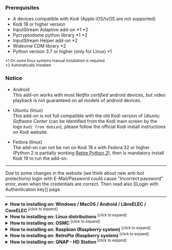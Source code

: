 ### Prerequisites
* A devices compatible with Kodi (Apple iOS/tvOS are not supported)
* Kodi 18 or higher version
* InputStream Adaptive add-on *1 *2
* Pycryptodome python library *1 *2
* InputStream Helper add-on *2
* Widevine CDM library *2
* Python version 3.7 or higher (only for Linux) *1

<sup>
*1 On some linux systems manual installation is required<br/>
*2 Automatically installed
</sup>

### Notice

- Android<br/>
This add-on works with most _Netflix certified_ android devices, but video playback is not guaranteed on all models of android devices.

- Ubuntu (linux)<br/>
This add-on is not full compatible with the old Kodi version of _Ubuntu Software Center_ (can be identified from the Kodi main screen by the logo `Kodi from debian`), please follow the official Kodi install instructions on Kodi website.

- Fedora (linux)<br/>
The add-on can not be run on Kodi 18.x with Fedora 32 or higher (Python 2 is partially working [Retire Python 2](https://fedoraproject.org/wiki/Changes/RetirePython2)), then is mandatory install Kodi 19 to run the add-on.

---

Due to some changes in the website (we think about new anti-bot protections) login with E-Mail/Password could cause "Incorrect password" error, even when the credentials are correct. Then read also [[Login with Authentication key]] page.

---

<details>
<summary><b>How to installing on: Windows / MacOS / Android / LibreELEC / CoreELEC</b><sup> [click to expand]</sup></summary>
<p>

Download the Repository zip file `repository.castagnait-1.0.x.zip` from the [GitHub Readme](https://github.com/CastagnaIT/plugin.video.netflix#quick-download-links)

If you are using an external device: copy this file to an USB flash drive or memory card and connect it to the device

* Now open Kodi and in the Add-ons browser, choose _Install from zip file_
* Navigate in to the Home/downloads folder (or USB flash drive/memory card if you use an external device)<br/>
then install the repository file `repository.castagnait-1.0.x.zip`
* Return to the add-ons browser and choose _Install from repository_<br/>
then select CastagnaIT repository and install Netflix add-on

</p>
</details>



<details>
<summary><b>How to installing on: Linux distributions</b><sup> [click to expand]</sup></summary>
<p>

Download the Repository zip file `repository.castagnait-1.0.x.zip` from the [GitHub Readme](https://github.com/CastagnaIT/plugin.video.netflix#quick-download-links)

If you are using an external device: copy this file to an USB flash drive or memory card and connect it to the device

* Now open Kodi and in the Add-ons browser, choose _Install from zip file_
* Navigate in to the Home/downloads folder (or USB flash drive/memory card if you use an external device)<br/>
then install the repository file `repository.castagnait-1.0.x.zip`
* Return to the add-ons browser and choose _Install from repository_<br/>
then select CastagnaIT repository and install Netflix add-on

On some linux distributions additional libraries are needed (On Ubuntu and flavors are already installed)

In the terminal run these commands:

<pre>
FOR KODI 18 LEIA and 19 MATRIX:
sudo apt install build-essential python-pip
pip install --user pycryptodomex

NOTE FOR KODI 19:
If your linux distribution have installed Python 2 and 3 at same time, you will have to run these:
sudo apt install build-essential python-pip3
pip3 install --user pycryptodomex
</pre>

</p>
</details>



<details>
<summary><b>How to installing on: OSMC</b><sup> [click to expand]</sup></summary>
<p>

After installing OSMC and completing the configuration of the first boot, you must connect from the computer with a terminal software that support SSH connection type.

On MacOS you can use Terminal app, on Windows [Putty](https://www.chiark.greenend.org.uk/~sgtatham/putty/latest.html), on Linux use the “ssh” command.

You can find some detailed instruction on [OSMC WIKI](https://osmc.tv/wiki/general/accessing-the-command-line/)
To connect to OSMC, you need the IP address of device and user/password (default credentials on OSMC WIKI)

After establishing the connection with a terminal:

* In the terminal run these commands:
<pre>
FOR KODI 18 LEIA:
sudo apt-get update
sudo apt-get install build-essential python-pip python-crypto libnss3
sudo pip install pycryptodomex

FOR KODI 19 MATRIX:
sudo apt-get update
sudo apt-get install build-essential python3-pip python3-crypto libnss3
sudo pip3 install setuptools
sudo pip3 install pycryptodomex
</pre>
* In the terminal run these commands to download the Repository zip:
<pre>
FOR KODI 18 LEIA:
wget https://github.com/castagnait/repository.castagnait/raw/master/repository.castagnait-1.0.1.zip
FOR KODI 19 MATRIX:
wget https://github.com/castagnait/repository.castagnait/raw/matrix/repository.castagnait-1.0.0.zip
</pre>
* Now open Kodi and in the Add-ons browser, choose _Install from zip file_
* Navigate in to the Home folder<br/>
then install the repository file `repository.castagnait-1.0.x.zip`
* Return to the add-ons browser and choose _Install from repository_<br/>
then select CastagnaIT repository and install Netflix add-on

</p>
</details>



<details>
<summary><b>How to installing on: Raspbian (Raspberry system)</b><sup> [click to expand]</sup></summary>
<p>

Download the Repository zip file `repository.castagnait-1.0.x.zip` from the [GitHub Readme](https://github.com/CastagnaIT/plugin.video.netflix#quick-download-links)

* Open Raspberry Terminal app and run these commands:
<pre>
FOR KODI 18 LEIA:
sudo apt update
sudo apt install build-essential python-pip libnss3 kodi-inputstream-adaptive
sudo pip install pycryptodomex

FOR KODI 19 MATRIX:
sudo apt update
sudo apt install build-essential python3-pip libnss3 kodi-inputstream-adaptive
sudo pip3 install pycryptodomex
</pre>
* Now open Kodi and follow the menu: `Add-ons browser` > `My add-ons` > `VideoPlayer InputStream`<br/>
so click on `InpuStream Adaptive` and enable it.
* Return to the Add-ons browser, choose _Install from zip file_
* Navigate in to the Home/downloads folder<br/>
then install the repository file `repository.castagnait-1.0.x.zip`
* Return to the add-ons browser and choose _Install from repository_<br/>
then select CastagnaIT repository and install Netflix add-on

</p>
</details>



<details>
<summary><b>How to installing on: RetroPie (Raspberry system)</b><sup> [click to expand]</sup></summary>
<p>

Download the Repository zip file `repository.castagnait-1.0.x.zip` from the [GitHub Readme](https://github.com/CastagnaIT/plugin.video.netflix#quick-download-links)

Copy this file to an USB flash drive or memory card and connect it to the device

* Open RetroPie shell and run these commands:
<pre>
FOR KODI 18 LEIA:
sudo apt update
sudo apt install build-essential python-setuptools python-pip libnss3
sudo pip install wheel pycryptodomex
</pre>
* Now open Kodi and in the Add-ons browser, choose _Install from zip file_
* Navigate in to the USB flash drive/memory card<br/>
then install the repository file `repository.castagnait-1.0.x.zip`
* Return to the add-ons browser and choose _Install from repository_<br/>
then select CastagnaIT repository and install Netflix add-on

</p>
</details>


<details>
<summary><b>How to installing on: QNAP - HD Station</b><sup> [click to expand]</sup></summary>
<p>

<ins>**NOTICE: THIS GUIDE IS INTENDED FOR THE EXCLUSIVE USE OF KODI 18.x**</ins>

**PREREQUISITE:** Mandatory HD Station app installed

* Connect to QNAP with a terminal (ssh or telnet) as admin<br/>
Instructions: https://www.qnap.com/en/how-to/knowledge-base/article/how-to-access-qnap-nas-by-ssh

* In the terminal run the following commands

Run this to locate the root OS folder

`getcfg SHARE_DEF defVolMP -f /etc/config/def_share.info`

Will be shown a path e.g.: /share/CACHEDEV1_DATA
(depending on the model and OS version the path may be different)

Now open the path on screen like:

`cd /share/CACHEDEV1_DATA`

and then open this sub-folder:

`cd /.qpkg/HD_Station`

Now that you are in the _HD_Station_ folder, run:

<pre>
chroot .
apt install python-pycryptodome
</pre>

Download the Repository zip file `repository.castagnait-1.0.x.zip` from the [GitHub Readme](https://github.com/CastagnaIT/plugin.video.netflix#quick-download-links)

Copy this file to an USB flash drive or memory card and connect it to the device

* Now open Kodi and in the Add-ons browser, choose _Install from zip file_
* Navigate in to the Home folder<br/>
then install the repository file `repository.castagnait-1.0.x.zip`
* Return to the add-ons browser and choose _Install from repository_<br/>
then select CastagnaIT repository and install Netflix add-on

</p>
</details>